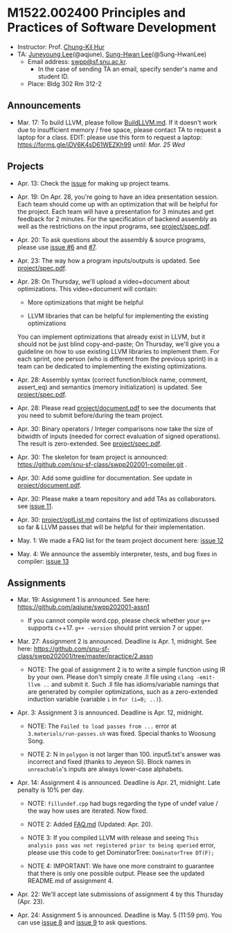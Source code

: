 # M1522.002400 Principles and Practices of Software Development

- Instructor: Prof. [Chung-Kil Hur](http://sf.snu.ac.kr/gil.hur)
- TA: [Juneyoung Lee](http://sf.snu.ac.kr/juneyoung.lee/)(@aqjune), [Sung-Hwan Lee](http://sf.snu.ac.kr/sunghwan.lee/)(@Sung-HwanLee)
    + Email address: swpp@sf.snu.ac.kr. 
        * In the case of sending TA an email, specify sender's name and student ID.  
    + Place: Bldg 302 Rm 312-2 

## Announcements 

- Mar. 17: To build LLVM, please follow [BuildLLVM.md](BuildLLVM.md). If it doesn't work due to insufficient memory / free space, please contact TA to request a laptop for a class. EDIT: please use this form to request a laptop: https://forms.gle/jDV6K4sD61WEZKh99 *until: Mar. 25 Wed*

## Projects

- Apr. 13: Check the [issue](https://github.com/snu-sf-class/swpp202001/issues/3) for making up project teams.

- Apr. 19: On Apr. 28, you're going to have an idea presentation session.
Each team should come up with an optimization that will be helpful for the project.
Each team will have a presentation for 3 minutes and get feedback for 2 minutes.
For the specification of backend assembly as well as the restrictions on the
input programs, see [project/spec.pdf](project/spec.pdf).

- Apr. 20: To ask questions about the assembly & source programs, please use [issue #6](https://github.com/snu-sf-class/swpp202001/issues/6) and [#7](https://github.com/snu-sf-class/swpp202001/issues/7).

- Apr. 23: The way how a program inputs/outputs is updated. See [project/spec.pdf](project/spec.pdf).

- Apr. 28: On Thursday, we'll upload a video+document about optimizations. This video+document will contain:

    - More optimizations that might be helpful

    - LLVM libraries that can be helpful for implementing the existing optimizations

    You can implement optimizations that already exist in LLVM, but it should not be just blind copy-and-paste; On Thursday, we'll give you a guideline on how to use existing LLVM libraries to implement them. For each sprint, one person (who is different from the previous sprint) in a team can be dedicated to implementing the existing optimizations.

- Apr. 28: Assembly syntax (correct function/block name, comment, assert\_eq) and semantics (memory initialization) is updated.
See [project/spec.pdf](project/spec.pdf).

- Apr. 28: Please read [project/document.pdf](project/document.pdf) to see the
documents that you need to submit before/during the team project.

- Apr. 30: Binary operators / Integer comparisons now take the size of bitwidth of inputs (needed for correct evaluation of signed operations).
The result is zero-extended. See [project/spec.pdf](project/spec.pdf).

- Apr. 30: The skeleton for team project is announced: https://github.com/snu-sf-class/swpp202001-compiler.git .

- Apr. 30: Add some guidline for documentation. See update in [project/document.pdf](project/document.pdf).

- Apr. 30: Please make a team repository and add TAs as collaborators. see [issue 11](https://github.com/snu-sf-class/swpp202001/issues/11).

- Apr. 30: [project/optList.md](project/optList.md) contains the list of optimizations discussed so far & LLVM passes that will be helpful for their implementation.

- May. 1: We made a FAQ list for the team project document here: [issue 12](https://github.com/snu-sf-class/swpp202001/issues/12)

- May. 4: We announce the assembly interpreter, tests, and bug fixes in compiler: [issue 13](https://github.com/snu-sf-class/swpp202001/issues/13)

## Assignments

- Mar. 19: Assignment 1 is announced. See here: https://github.com/aqjune/swpp202001-assn1

    * If you cannot compile word.cpp, please check whether your `g++` supports c++17. `g++ -version` should print version 7 or upper.

- Mar. 27: Assignment 2 is announced. Deadline is Apr. 1, midnight.
See here: https://github.com/snu-sf-class/swpp202001/tree/master/practice/2.assn

    * NOTE: The goal of assignment 2 is to write a simple function using IR by your own.
Please don't simply create .ll file using `clang -emit-llvm ..` and submit it.
Such .ll file has idioms/variable namings that are generated by compiler optimizations, such as a zero-extended induction variable (variable `i` in `for (i=0; ..)`).

- Apr. 3: Assignment 3 is announced. Deadline is Apr. 12, midnight.

    * NOTE: The `Failed to load passes from ...` error at `3.materials/run-passes.sh` was fixed.
Special thanks to Woosung Song.

    * NOTE 2: N in `polygon` is not larger than 100. input5.txt's answer was incorrect and fixed (thanks to Jeyeon Si). Block names in `unreachable`'s inputs are always lower-case alphabets.

- Apr. 14: Assignment 4 is announced. Deadline is Apr. 21, midnight. Late penalty is 10% per day.

    * NOTE: `fillundef.cpp` had bugs regarding the type of undef value / the way how
uses are iterated. Now fixed.

    * NOTE 2: Added [FAQ.md](practice/4.assn/FAQ.md) (Updated: Apr. 20).

    * NOTE 3: If you compiled LLVM with release and seeing `This analysis pass was not registered prior to being queried` error, please use this code to get DominatorTree:
`DominatorTree DT(F);`

    * NOTE 4: IMPORTANT: We have one more constraint to guarantee that there is only one
possible output. Please see the updated README.md of assignment 4.

- Apr. 22: We'll accept late submissions of assignment 4 by this Thursday (Apr. 23). 

- Apr. 24: Assignment 5 is announced. Deadline is May. 5 (11:59 pm). You can use
[issue 8](https://github.com/snu-sf-class/swpp202001/issues/8) and
[issue 9](https://github.com/snu-sf-class/swpp202001/issues/9) to ask questions.
